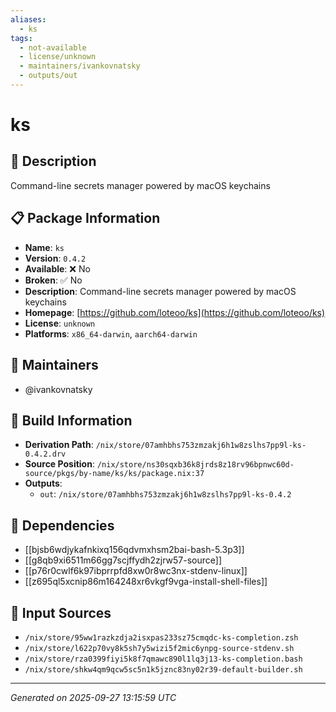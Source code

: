 ```yaml
---
aliases:
  - ks
tags:
  - not-available
  - license/unknown
  - maintainers/ivankovnatsky
  - outputs/out
---
```


# ks

## 📝 Description

Command-line secrets manager powered by macOS keychains

## 📋 Package Information

- **Name**: `ks`
- **Version**: `0.4.2`
- **Available**: ❌ No
- **Broken**: ✅ No
- **Description**: Command-line secrets manager powered by macOS keychains
- **Homepage**: [https://github.com/loteoo/ks](https://github.com/loteoo/ks)
- **License**: `unknown`
- **Platforms**: `x86_64-darwin`, `aarch64-darwin`
## 👥 Maintainers

- @ivankovnatsky


## 🔧 Build Information

- **Derivation Path**: `/nix/store/07amhbhs753zmzakj6h1w8zslhs7pp9l-ks-0.4.2.drv`
- **Source Position**: `/nix/store/ns30sqxb36k8jrds8z18rv96bpnwc60d-source/pkgs/by-name/ks/ks/package.nix:37`
- **Outputs**:
  - `out`:  `/nix/store/07amhbhs753zmzakj6h1w8zslhs7pp9l-ks-0.4.2`

## 🔗 Dependencies

- [[bjsb6wdjykafnkixq156qdvmxhsm2bai-bash-5.3p3]]
- [[g8qb9xi6511m66gg7scjffydh2zjrw57-source]]
- [[p76r0cwlf6k97ibprrpfd8xw0r8wc3nx-stdenv-linux]]
- [[z695ql5xcnip86m164248xr6vkgf9vga-install-shell-files]]

## 📁 Input Sources

- `/nix/store/95ww1razkzdja2isxpas233sz75cmqdc-ks-completion.zsh`
- `/nix/store/l622p70vy8k5sh7y5wizi5f2mic6ynpg-source-stdenv.sh`
- `/nix/store/rza0399fiyi5k8f7qmawc890l1lq3j13-ks-completion.bash`
- `/nix/store/shkw4qm9qcw5sc5n1k5jznc83ny02r39-default-builder.sh`

---
*Generated on 2025-09-27 13:15:59 UTC*
